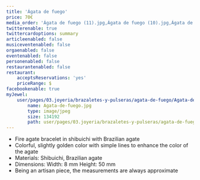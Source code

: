 ```yaml
---
title: 'Ágata de fuego'
price: 70€
media_order: 'Ágata de fuego (11).jpg,Ágata de fuego (10).jpg,Ágata de fuego (9).jpg'
twitterenable: true
twittercardoptions: summary
articleenabled: false
musiceventenabled: false
orgaenabled: false
eventenabled: false
personenabled: false
restaurantenabled: false
restaurant:
    acceptsReservations: 'yes'
    priceRange: $
facebookenable: true
myJewel:
    user/pages/03.joyeria/brazaletes-y-pulseras/agata-de-fuego/Agata-de-fuego.jpg:
        name: Agata-de-fuego.jpg
        type: image/jpeg
        size: 134192
        path: user/pages/03.joyeria/brazaletes-y-pulseras/agata-de-fuego/Agata-de-fuego.jpg
---
```


* Fire agate bracelet in shibuichi with Brazilian agate
* Colorful, slightly golden color with simple lines to enhance the color of the agate
* Materials: Shibuichi, Brazilian agate
* Dimensions: Width: 8 mm Height: 50 mm
* Being an artisan piece, the measurements are always approximate